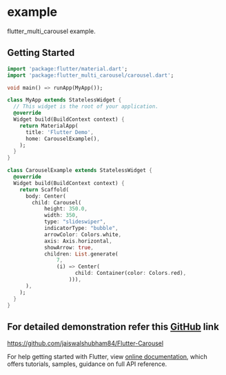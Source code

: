 # example

flutter_multi_carousel example.

## Getting Started

```dart
import 'package:flutter/material.dart';
import 'package:flutter_multi_carousel/carousel.dart';

void main() => runApp(MyApp());

class MyApp extends StatelessWidget {
  // This widget is the root of your application.
  @override
  Widget build(BuildContext context) {
    return MaterialApp(
      title: 'Flutter Demo',
      home: CarouselExample(),
    );
  }
}

class CarouselExample extends StatelessWidget {
  @override
  Widget build(BuildContext context) {
    return Scaffold(
      body: Center(
        child: Carousel(
            height: 350.0,
            width: 350,
            type: "slideswiper",
            indicatorType: "bubble",
            arrowColor: Colors.white,
            axis: Axis.horizontal,
            showArrow: true,
            children: List.generate(
                7,
                (i) => Center(
                      child: Container(color: Colors.red),
                    ))),
      ),
    );
  }
}
```

## For detailed demonstration refer this [GitHub](https://github.com/jaiswalshubham84/Flutter-Carousel) link

https://github.com/jaiswalshubham84/Flutter-Carousel

For help getting started with Flutter, view
[online documentation](https://flutter.io/docs), which offers tutorials,
samples, guidance on full API reference.

